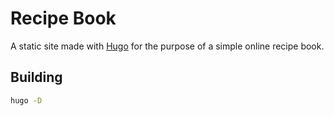 # Recipe Book

A static site made with [Hugo](https://gohugo.io/) for the purpose of a simple online recipe book.

## Building

```bash
hugo -D
```
